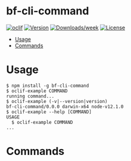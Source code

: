 bf-cli-command
==============



[![oclif](https://img.shields.io/badge/cli-oclif-brightgreen.svg)](https://oclif.io)
[![Version](https://img.shields.io/npm/v/bf-cli-command.svg)](https://npmjs.org/package/bf-cli-command)
[![Downloads/week](https://img.shields.io/npm/dw/bf-cli-command.svg)](https://npmjs.org/package/bf-cli-command)
[![License](https://img.shields.io/npm/l/bf-cli-command.svg)](https://github.com/munozemilio/bf-cli-command/blob/master/package.json)

<!-- toc -->
* [Usage](#usage)
* [Commands](#commands)
<!-- tocstop -->
# Usage
<!-- usage -->
```sh-session
$ npm install -g bf-cli-command
$ oclif-example COMMAND
running command...
$ oclif-example (-v|--version|version)
bf-cli-command/0.0.0 darwin-x64 node-v12.1.0
$ oclif-example --help [COMMAND]
USAGE
  $ oclif-example COMMAND
...
```
<!-- usagestop -->
# Commands
<!-- commands -->

<!-- commandsstop -->
